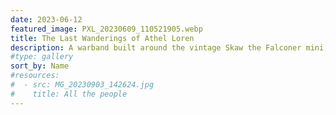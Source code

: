 ```yaml
---
date: 2023-06-12
featured_image: PXL_20230609_110521905.webp
title: The Last Wanderings of Athel Loren
description: A warband built around the vintage Skaw the Falconer mini, and painted in the style of the 90s elven army I always dreamed of.
#type: gallery
sort_by: Name
#resources:
#  - src: MG_20230903_142624.jpg
#    title: All the people
---
```

